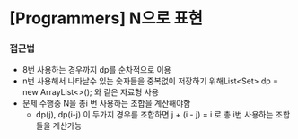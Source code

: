 # [Programmers] N으로 표현

### 접근법

- 8번 사용하는 경우까지 dp를 순차적으로 이용
- n번 사용해서 나타날수 있는 숫자들을 중복없이 저장하기 위해List<Set<Integer>> dp = new ArrayList<>(); 와 같은 자료형 사용
- 문제 수행중 N을 총i 번 사용하는 조합을 계산해야함
  - dp(j), dp(i-j) 이 두가지 경우를 조합하면 j + (i - j) = i 로 총 i번 사용하는 조합들을 계산가능  